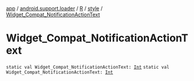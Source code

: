 [app](../../../index.md) / [android.support.loader](../../index.md) / [R](../index.md) / [style](index.md) / [Widget_Compat_NotificationActionText](./-widget_-compat_-notification-action-text.md)

# Widget_Compat_NotificationActionText

`static val Widget_Compat_NotificationActionText: `[`Int`](https://kotlinlang.org/api/latest/jvm/stdlib/kotlin/-int/index.html)
`static val Widget_Compat_NotificationActionText: `[`Int`](https://kotlinlang.org/api/latest/jvm/stdlib/kotlin/-int/index.html)